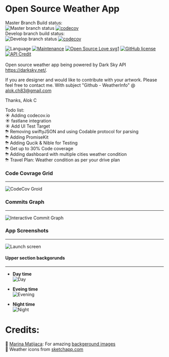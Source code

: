 # Open Source Weather App

Master Branch Build status:<br>
![Master branch status](https://travis-ci.org/alokc83/WeatherInfo.svg?branch=master)
[![codecov](https://codecov.io/gh/alokc83/WeatherInfo/branch/master/graph/badge.svg)](https://codecov.io/gh/alokc83/WeatherInfo)
<br>
Develop branch build status:<br>
![Develop branch status](https://travis-ci.org/alokc83/WeatherInfo.svg?branch=develop)
[![codecov](https://codecov.io/gh/alokc83/WeatherInfo/branch/develop/graph/badge.svg)](https://codecov.io/gh/alokc83/WeatherInfo)

![Language](https://img.shields.io/badge/Language-Swift%204-orange.svg)
[![Maintenance](https://img.shields.io/badge/Maintained%3F-yes-green.svg)](https://github.com/alokc83/WeatherInfo/graphs/commit-activity)
[![Open Source Love svg1](https://badges.frapsoft.com/os/v1/open-source.svg?v=103)](https://github.com/ellerbrock/open-source-badges/)
[![GitHub license](https://img.shields.io/github/license/alokc83/WeatherInfo.svg)](https://github.com/alokc83/WeatherInfo/blob/master/LICENSE)
[![API Credit](https://img.shields.io/badge/Powered%20by-Dark%20Sky%20API-blue.svg)](https://img.shields.io/badge/Powered%20by-Dark%20Sky%20API-blue.svg)
<br><br>
Open source weather app being powered by Dark Sky API <https://darksky.net/>. 

If you are designer and would like to contribute with your artwork. Please feel free to contact me. 
With subject "Github - WeatherInfo" @ alok.ch83@gmail.com

Thanks,
Alok C

Todo list: <br>
☀️ Adding codecov.io   <br>
☀️ fastlane integration <br>
☀️ Add UI Test Target <br>
⛈ Removing swiftyJSON and using Codable protocol for parsing <br>
⛈ Adding PromiseKit <br>
⛈ Adding Qucik & Nible for Testing<br>
⛈ Get up to 30% Code coverage <br>
⛈ Adding dashboard with multiple cities weather condition <br>
⛈ Travel Plan: Weather condition as per your drive plan <br>

### Code Covrage Grid
---------------------------
![CodeCov Groid](https://codecov.io/gh/alokc83/WeatherInfo/branch/more-travis-codecov-configuration/graphs/tree.svg)

### Commits Graph
---------------------------
![Interactive Commit Graph](https://codecov.io/gh/alokc83/WeatherInfo/branch/master/graphs/commits.svg)


### App Screenshots
---------------------------
![Launch screen](https://github.com/alokc83/WeatherInfo/blob/master/AppScreenshots/LaunchScreen.png?raw=true|width=200)

#### Upper section backgorunds
------------------------------------
* **Day time** <br>
![Day](https://github.com/alokc83/WeatherInfo/blob/master/AppScreenshots/Sun-Day.png?raw=true)

* **Eveing time** <br>
![Evening](https://github.com/alokc83/WeatherInfo/blob/master/AppScreenshots/Blood-evening.png?raw=true)

* **Night time** <br>
![Night](https://github.com/alokc83/WeatherInfo/blob/master/AppScreenshots/Moon-night.png?raw=true)


# Credits:
🏀 [Marina Matijaca](https://dribbble.com/Marina_Matijaca): For amazing [backgeround images](https://dribbble.com/shots/2227157-Free-iPhone-Backgrounds)
<br>
💎 Weather icons from [sketchapp.com](https://www.sketchappsources.com/free-source/1842-extensive-weather-icons-pack-sketch-freebie-reosource.html)
<br><br>

<!--
[![GitHub forks](https://img.shields.io/github/forks/alokc83/WeatherInfo.svg?style=social&label=Fork&maxAge=2592000)](https://GitHub.com/alokc83/WeatherInfo/network/)
[![GitHub stars](https://img.shields.io/github/stars/alokc83/WeatherInfo.svg?style=social&label=Star&maxAge=2592000)](https://GitHub.com/alokc83/WeatherInfo/stargazers/)
[![GitHub watchers](https://img.shields.io/github/watchers/alokc83/WeatherInfo.svg?style=social&label=Watch&maxAge=2592000)](https://GitHub.com/alokc83/WeatherInfo/watchers/)

[![GitHub issues](https://img.shields.io/github/issues/alokc83/WeatherInfo.svg)](https://GitHub.com/alokc83/WeatherInfo/issues/)
[![GitHub issues-closed](https://img.shields.io/github/issues-closed/alokc83/WeatherInfo.svg)](https://GitHub.com/alokc83/WeatherInfo/issues?q=is%3Aissue+is%3Aclosed)
[![GitHub pull-requests](https://img.shields.io/github/issues-pr/alokc83/WeatherInfo.svg)](https://GitHub.com/alokc83/WeatherInfo/pull/)
[![GitHub pull-requests closed](https://img.shields.io/github/issues-pr-closed/alokc83/WeatherInfo.svg)](https://GitHub.com/alokc83/WeatherInfo/pull/) 
-->